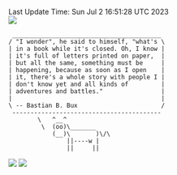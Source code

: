 Last Update Time: 
Sun Jul  2 16:51:28 UTC 2023
<br>![](https://img.shields.io/badge/%E5%A4%A7%E5%AE%B6-%E5%AE%89%E5%AE%89-green)<br>
```
 _________________________________________
/ "I wonder", he said to himself, "what's \
| in a book while it's closed. Oh, I know |
| it's full of letters printed on paper,  |
| but all the same, something must be     |
| happening, because as soon as I open    |
| it, there's a whole story with people I |
| don't know yet and all kinds of         |
| adventures and battles."                |
|                                         |
\ -- Bastian B. Bux                       /
 -----------------------------------------
        \   ^__^
         \  (oo)\_______
            (__)\       )\/\
                ||----w |
                ||     ||
```
![](https://github-readme-stats.vercel.app/api?username=chenlitw)
![](https://github-readme-stats.vercel.app/api/top-langs/?username=chenlitw)
